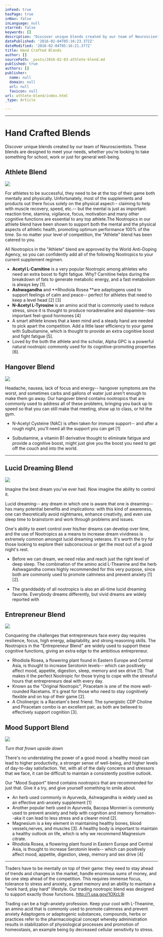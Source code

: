 ```yaml
---
inFeed: true
hasPage: true
inNav: false
inLanguage: null
starred: false
keywords: []
description: "Discover unique blends created by our team of Neuroscientists. These blends are designed to meet your needs, whether you're looking to take something for school, work or just for general well-being."
datePublished: '2016-02-04T05:16:23.372Z'
dateModified: '2016-02-04T05:16:21.377Z'
title: Hand Crafted Blends
author: []
sourcePath: _posts/2016-02-03-athlete-blend.md
published: true
authors: []
publisher:
  name: null
  domain: null
  url: null
  favicon: null
url: athlete-blend/index.html
_type: Article

---
```

****

# Hand Crafted Blends

Discover unique blends created by our team of Neuroscientists. These blends are designed to meet your needs, whether you're looking to take something for school, work or just for general well-being.

## Athlete Blend
![](https://the-grid-user-content.s3-us-west-2.amazonaws.com/585817ff-8d64-40b3-bd9b-b2f5d29957e6.jpg)

For athletes to be successful, they need to be at the top of their game both mentally and physically. Unfortunately, most of the supplements and products out there focus solely on the physical aspect-- claiming to help with muscle recovery, speed, etc.-- but the mental is just as important: reaction time, stamina, vigilance, focus, motivation and many other cognitive functions are essential to any top athlete.The Nootropics in our athlete blend have been shown to support both the mental and the physical aspects of athletic health, promoting optimum performance 100% of the time. So no matter your level of competition, the "Athlete" blend has been catered to you.

All Nootropics in the "Athlete" blend are approved by the World Anti-Doping Agency, so you can confidently add all of the following Nootropics to your current supplement regimen.

* **Acetyl L-Carnitine** is a very popular Nootropic among athletes who need an extra boost to fight fatigue. Why? Carnitine helps during the breakdown of fats to generate metabolic energy, and a fast metabolism is always key \[1\].
* **Ashwagandha** and **Rhodiola Rosea **are adaptogens used to support feelings of calm and peace-- perfect for athletes that need to keep a level head \[2\] \[3\] 
* **N-Acetyl L-Tyrosine** is an amino acid that is commonly used to reduce stress, since it is thought to produce noradrenaline and dopamine--two important feel-good hormones \[4\] 
* A smart athlete knows that a keen mind and a steady hand are needed to pick apart the competition. Add a little laser efficiency to your game with Sulbutiamine, which is thought to provide an extra cognitive boost and fight fatigue \[5\].
* Loved by the both the athlete and the scholar, Alpha GPC is a powerful natural nootropic commonly used for its cognitive-promoting properties \[6\].

## Hangover Blend
![](https://the-grid-user-content.s3-us-west-2.amazonaws.com/babadbb5-46f0-4fc1-b944-7438bbbc583f.jpg)

Headache, nausea, lack of focus and energy-- hangover symptoms are the worst, and sometimes carbs and gallons of water just aren't enough to make them go away. Our hangover blend contains nootropics that are commonly used to address all of these problems, bringing you back up to speed so that you can still make that meeting, show up to class, or hit the gym.

* N-Acetyl Cysteine (NAC) is often taken for immune support-- and after a rough night, you'll need all the support you can get \[1\]

* Sulbutiamine, a vitamin B1 derivative thought to eliminate fatigue and provide a cognitive boost, might just give you the boost you need to get off the couch and into the world. 

****

## Lucid Dreaming Blend
![](https://the-grid-user-content.s3-us-west-2.amazonaws.com/c29d119b-b434-403c-9c02-b61417fb921c.jpg)

Imagine the best dream you've ever had. Now imagine the ability to control it.

Lucid dreaming-- any dream in which one is aware that one is dreaming-- has many potential benefits and implications: with this kind of awareness, one can theoretically avoid nightmares, enhance creativity, and even use sleep time to brainstorm and work through problems and issues. 

One's ability to exert control over his/her dreams can develop over time, and the use of Nootropics as a means to increase dream vividness is extremely common amongst lucid dreaming veterans. It's worth the try for those looking to explore their subconscious or get the most out of a good night's rest.

* Before we can dream, we need relax and reach just the right level of deep sleep. The combination of the amino acid L-Theanine and the herb Ashwagandha comes highly recommended for this very purpose, since both are commonly used to promote calmness and prevent anxiety \[1\] \[2\].

* The granddaddy of all nootropics is also an all-time lucid dreaming favorite. Everybody dreams differently, but vivid dreams are widely reported with

## Entrepreneur Blend
![](https://the-grid-user-content.s3-us-west-2.amazonaws.com/b03239be-cd9d-410e-96be-f5ff22e6d68a.jpg)

Conquering the challenges that entrepreneurs face every day requires resilience, focus, high energy, adaptability, and strong reasoning skills. The Nootropics in the "Entrepreneur Blend" are widely used to support these cognitive functions, giving an extra edge to the ambitious entrepreneur. 

* Rhodiola Rosea, a flowering plant found in Eastern Europe and Central Asia, is thought to increase Serotonin levels-- which can positively affect mood, appetite, digestion, sleep, memory and sex drive \[1\]. That makes it the perfect Nootropic for those trying to cope with the stressful hours that entrepreneurs deal with every day.  
* Known as the "Original Nootropic", Piracetam is one of the more well-rounded Racetams. It's great for those who need to stay cognitively flexible and on top of their game \[2\]. 
* A Cholinergic is a Racetam's best friend. The synergistic CDP Choline and Piracetam combo is an excellent pair, as both are believed to effectively support cognition \[3\].

## Mood Support Blend
![](https://the-grid-user-content.s3-us-west-2.amazonaws.com/7d45b364-72e4-4101-8c06-7d0e9aec88df.png)

_Turn that frown upside down_

There's no understating the power of a good mood: a healthy mood can lead to higher productivity, a stronger sense of well-being, and higher levels of day-to-day satisfaction. Yet, with all of the daily concerns and stressors that we face, it can be difficult to maintain a consistently positive outlook. 

Our "Mood Support" blend contains nootropics that are recommended for just that. Give it a try, and give yourself something to smile about.

* An herb used commonly in Ayurveda, Ashwagandha is widely used as an effective anti-anxiety supplement \[1\]
* Another popular herb used in Ayurveda, Bacopa Monnieri is commonly used to prevent anxiety and help with cognition and memory formation--aka it can lead to less stress and a clearer mind \[2\]. 
* Magnesium is a key element in maintaining healthy bones, blood vessels,nerves, and muscles \[3\]. A healthy body is important to maintain a healthy outlook on life, which is why we recommend Magnesium citrate. 
* Rhodiola Rosea, a flowering plant found in Eastern Europe and Central Asia, is thought to increase Serotonin levels-- which can positively affect mood, appetite, digestion, sleep, memory and sex drive \[4\] 

****

Traders have to be mentally on top of their game: they need to stay ahead of trends and changes in the market, handle enormous sums of money, and be one step ahead of the competition. This requires immense focus, tolerance to stress and anxiety, a great memory and an ability to maintain a "work hard, play hard" lifestyle. Our trading nootropic blend was designed to support exactly those functions. http://1.usa.gov/1OXcL9i

Trading can be a high-anxiety profession. Keep your cool with L-Theanine, an amino acid that is commonly used to promote calmness and prevent anxiety Adaptogens or adaptogenic substances, compounds, herbs or practices refer to the pharmacological concept whereby administration results in stabilization of physiological processes and promotion of homeostasis, an example being by decreased cellular sensitivity to stress.
